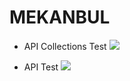# MEKANBUL

-  API Collections Test
  ![](https://github.com/muratincir/mekanbul/blob/odev6/resimler/collectionTest.png)
  
-  API Test
  ![](https://github.com/muratincir/mekanbul/blob/odev6/resimler/API%20Test.png)
